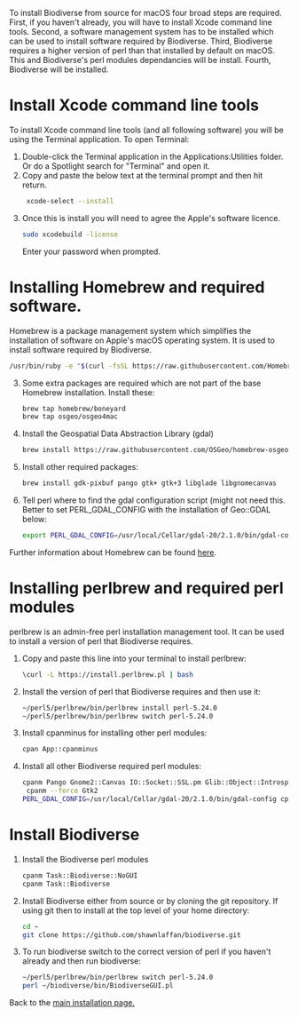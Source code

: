 To install Biodiverse from source for macOS four broad steps are required. First, if you haven't already, you will have to install Xcode command line tools. Second, a software management system has to be installed which can be used to install software required by Biodiverse. Third, Biodiverse requires a higher version of perl than that installed by default on macOS. This and Biodiverse's perl modules dependancies will be install. Fourth, Biodiverse will be installed.

# Install Xcode command line tools
To install Xcode command line tools (and all following software) you will be using the Terminal application. To open Terminal:
1. Double-click the Terminal application in the Applications:Utilities folder. Or do a Spotlight search for "Terminal" and open it.
2. Copy and paste the below text at the terminal prompt and then hit return.
   ```sh
    xcode-select --install
   ```
3. Once this is install you will need to agree the Apple's software licence.
   ```sh
   sudo xcodebuild -license
   ```
   Enter your password when prompted.

# Installing Homebrew and required software.
Homebrew is a package management system which simplifies the installation of software on Apple's macOS operating system. It is used to install software required by Biodiverse.
   ```sh
   /usr/bin/ruby -e "$(curl -fsSL https://raw.githubusercontent.com/Homebrew/install/master/install)"
   ```
3. Some extra packages are required which are not part of the base Homebrew installation. Install these:

   ```sh
   brew tap homebrew/boneyard 
   brew tap osgeo/osgeo4mac
   ```
4. Install the Geospatial Data Abstraction Library (gdal)
   ```sh
   brew install https://raw.githubusercontent.com/OSGeo/homebrew-osgeo4mac/master/boneyard/gdal-20.rb
   ```
5. Install other required packages:
   ```sh
   brew install gdk-pixbuf pango gtk+ gtk+3 libglade libgnomecanvas
   ```
5. Tell perl where to find the gdal configuration script (might not need this. Better to set PERL_GDAL_CONFIG with the installation of Geo::GDAL below:
   ```sh 
   export PERL_GDAL_CONFIG=/usr/local/Cellar/gdal-20/2.1.0/bin/gdal-config
   ```
Further information about Homebrew can be found [here](https://brew.sh).

# Installing perlbrew and required perl modules
perlbrew is an admin-free perl installation management tool. It can be used to install a version of perl that Biodiverse requires. 
1. Copy and paste this line into your terminal to install perlbrew:
   ```sh
   \curl -L https://install.perlbrew.pl | bash
   ```
2. Install the version of perl that Biodiverse requires and then use it:
   ```sh
   ~/perl5/perlbrew/bin/perlbrew install perl-5.24.0
   ~/perl5/perlbrew/bin/perlbrew switch perl-5.24.0
   ```
3. Install cpanminus for installing other perl modules:
   ```sh
   cpan App::cpanminus
   ```
4. Install all other Biodiverse required perl modules:
   ```sh
   cpanm Pango Gnome2::Canvas IO::Socket::SSL.pm Glib::Object::Introspection PAR::Packer Scalar::Util::Numeric
    cpanm --force Gtk2
   PERL_GDAL_CONFIG=/usr/local/Cellar/gdal-20/2.1.0/bin/gdal-config cpanm --force Geo::GDAL
   ```
# Install Biodiverse
1. Install the Biodiverse perl modules
   ```sh
   cpanm Task::Biodiverse::NoGUI
   cpanm Task::Biodiverse
   ```

2. Install Biodiverse either from source or by cloning the git repository. If using git then to install at the top level of your home directory:
    ```sh
    cd ~
    git clone https://github.com/shawnlaffan/biodiverse.git
    ```
3. To run biodiverse switch to the correct version of perl if you haven't already and then run biodiverse:
    ```sh
    ~/perl5/perlbrew/bin/perlbrew switch perl-5.24.0
    perl ~/biodiverse/bin/BiodiverseGUI.pl
    ```

Back to the [main installation page.](https://purl.org/biodiverse/wiki/Installation)